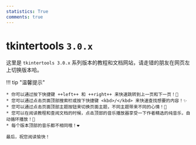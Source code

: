 ```yaml
---
statistics: True
comments: true
---
```


# tkintertools `3.0.x`

这里是 `tkintertools 3.0.x` 系列版本的教程和文档网站，请走错的朋友在网页左上切换版本哈。

!!! tip "温馨提示"

    * 你可以通过按下快捷键 ++left++ 和 ++right++ 来快速跳转到上一页和下一页！🎉
    * 您可以通过点击页面顶部搜索栏或按下快捷键 <kbd>/</kbd> 来快速查找想要的内容！✨
    * 您可以通过点击页面顶部主题按钮来切换页面主题，不同主题带来不同的心情！🎨
    * 您可以在阅读教程和查阅文档的时候，点击顶部的音乐播放器享受一下作者精选的纯音乐，自动循环播放！🎈
    * 每个版本顶部的音乐都不相同哦！❤️

    最后，祝您阅读愉快！
